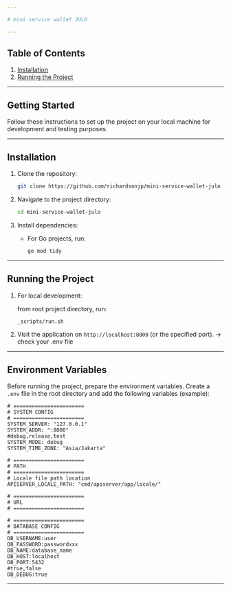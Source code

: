 ```yaml
---

# mini service wallet JULO

---
```


## Table of Contents

1. [Installation](#installation)
2. [Running the Project](#running-the-project)

---

## Getting Started

Follow these instructions to set up the project on your local machine for development and testing purposes.

---

## Installation

1. Clone the repository:

   ```bash
   git clone https://github.com/richardsonjp/mini-service-wallet-julo
   ```

2. Navigate to the project directory:

   ```bash
   cd mini-service-wallet-julo
   ```

3. Install dependencies:

    - For Go projects, run:

      ```bash
      go mod tidy
      ```

---

## Running the Project

1. For local development:

    from root project directory, run:
   ```bash
   _scripts/run.sh
   ```

3. Visit the application on `http://localhost:8000` (or the specified port). -> check your .env file

---

## Environment Variables

Before running the project, prepare the environment variables. Create a `.env` file in the root directory and add the following variables (example):

```env
# =======================
# SYSTEM CONFIG
# =======================
SYSTEM_SERVER: "127.0.0.1"
SYSTEM_ADDR: ":8000"
#debug,release,test
SYSTEM_MODE: debug
SYSTEM_TIME_ZONE: "Asia/Jakarta"

# =======================
# PATH
# =======================
# Locale file path location
APISERVER_LOCALE_PATH: "cmd/apiserver/app/locale/"

# =======================
# URL
# =======================

# =======================
# DATABASE CONFIG
# =======================
DB_USERNAME:user
DB_PASSWORD:passwordxxx
DB_NAME:database_name
DB_HOST:localhost
DB_PORT:5432
#true,false
DB_DEBUG:true
```

---